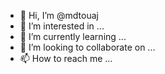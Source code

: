 - 👋 Hi, I’m @mdtouaj
- 👀 I’m interested in ...
- 🌱 I’m currently learning ...
- 💞️ I’m looking to collaborate on ...
- 📫 How to reach me ...

<!---
mdtouaj/mdtouaj is a ✨ special ✨ repository because its `README.md` (this file) appears on your GitHub profile.
You can click the Preview link to take a look at your changes.
--->
